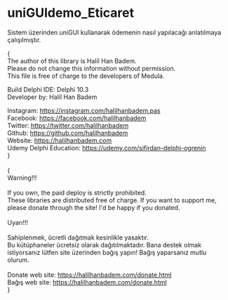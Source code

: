 # uniGUIdemo_Eticaret
Sistem üzerinden uniGUI kullanarak ödemenin nasıl yapılacağı anlatılmaya çalışılmıştır.<br>

{<br>
  The author of this library is Halil Han Badem.<br>
  Please do not change this information without permission.<br>
  This file is free of charge to the developers of Medula.<br>

  Build Delphi IDE: Delphi 10.3<br>
  Developer by: Halil Han Badem<br>

  Instagram: https://instagram.com/halilhanbadem.pas <br>
  Facebook: https://facebook.com/halilhanbadem<br>
  Twitter: https://twitter.com/halilhanbadem<br>
  Github: https://github.com/halilhanbadem<br>
  Website: https://halilhanbadem.com<br>
  Udemy Delphi Education: https://udemy.com/sifirdan-delphi-ogrenin<br>
}<br>
<br>
{<br>
Warning!!!<br>
<br>
If you own, the paid deploy is strictly prohibited. <br>
These libraries are distributed free of charge. If you want to support me, please donate through the site! I'd be happy if you donated.<br>
<br>
Uyarı!!!<br>
<br>
Sahiplenmek, ücretli dağıtmak kesinlikle yasaktır. <br>
Bu kütüphaneler ücretsiz olarak dağıtılmaktadır. Bana destek olmak istiyorsanız lütfen site üzerinden bağış yapın! Bağış yaparsanız mutlu olurum.<br>
<br>
Donate web site: https://halilhanbadem.com/donate.html<br>
Bağış web site: https://halilhanbadem.com/donate.html  <br>
}
